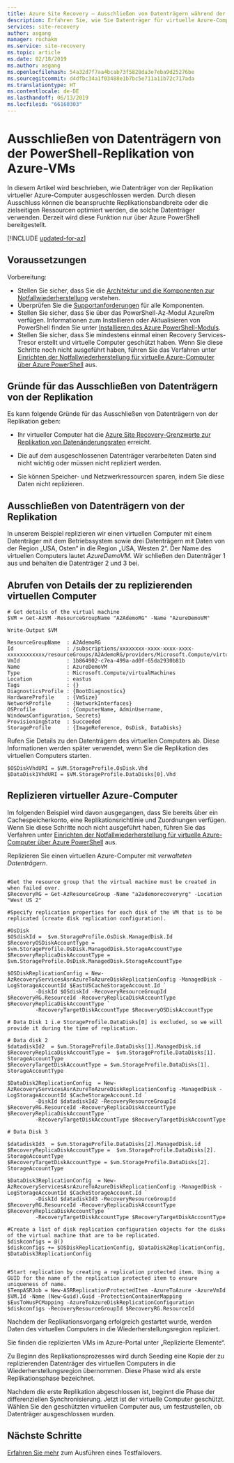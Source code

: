 ```yaml
---
title: Azure Site Recovery – Ausschließen von Datenträgern während der Replikation virtueller Azure-Computer mit Azure PowerShell | Microsoft-Dokumentation
description: Erfahren Sie, wie Sie Datenträger für virtuelle Azure-Computer mit Azure Site Recovery über Azure PowerShell ausschließen.
services: site-recovery
author: asgang
manager: rochakm
ms.service: site-recovery
ms.topic: article
ms.date: 02/18/2019
ms.author: asgang
ms.openlocfilehash: 54a32d7f7aa4bcab73f5828da3e7eba9d25276be
ms.sourcegitcommit: d4dfbc34a1f03488e1b7bc5e711a11b72c717ada
ms.translationtype: HT
ms.contentlocale: de-DE
ms.lasthandoff: 06/13/2019
ms.locfileid: "66160303"
---
```

# <a name="exclude-disks-from-powershell-replication-of-azure-vms"></a>Ausschließen von Datenträgern von der PowerShell-Replikation von Azure-VMs

In diesem Artikel wird beschrieben, wie Datenträger von der Replikation virtueller Azure-Computer ausgeschlossen werden. Durch diesen Ausschluss können die beanspruchte Replikationsbandbreite oder die zielseitigen Ressourcen optimiert werden, die solche Datenträger verwenden. Derzeit wird diese Funktion nur über Azure PowerShell bereitgestellt.


[!INCLUDE [updated-for-az](../../includes/updated-for-az.md)]

## <a name="prerequisites"></a>Voraussetzungen

Vorbereitung:

- Stellen Sie sicher, dass Sie die [Architektur und die Komponenten zur Notfallwiederherstellung](azure-to-azure-architecture.md) verstehen.
- Überprüfen Sie die [Supportanforderungen](azure-to-azure-support-matrix.md) für alle Komponenten.
- Stellen Sie sicher, dass Sie über das PowerShell-Az-Modul AzureRm verfügen. Informationen zum Installieren oder Aktualisieren von PowerShell finden Sie unter [Installieren des Azure PowerShell-Moduls](https://docs.microsoft.com/powershell/azure/install-az-ps).
- Stellen Sie sicher, dass Sie mindestens einmal einen Recovery Services-Tresor erstellt und virtuelle Computer geschützt haben. Wenn Sie diese Schritte noch nicht ausgeführt haben, führen Sie das Verfahren unter [Einrichten der Notfallwiederherstellung für virtuelle Azure-Computer über Azure PowerShell](azure-to-azure-powershell.md) aus.

## <a name="why-exclude-disks-from-replication"></a>Gründe für das Ausschließen von Datenträgern von der Replikation
Es kann folgende Gründe für das Ausschließen von Datenträgern von der Replikation geben:

- Ihr virtueller Computer hat die [Azure Site Recovery-Grenzwerte zur Replikation von Datenänderungsraten](https://docs.microsoft.com/azure/site-recovery/azure-to-azure-support-matrix) erreicht.

- Die auf dem ausgeschlossenen Datenträger verarbeiteten Daten sind nicht wichtig oder müssen nicht repliziert werden.

- Sie können Speicher- und Netzwerkressourcen sparen, indem Sie diese Daten nicht replizieren.

## <a name="how-to-exclude-disks-from-replication"></a>Ausschließen von Datenträgern von der Replikation

In unserem Beispiel replizieren wir einen virtuellen Computer mit einem Datenträger mit dem Betriebssystem sowie drei Datenträgern mit Daten von der Region „USA, Osten“ in die Region „USA, Westen 2“. Der Name des virtuellen Computers lautet *AzureDemoVM*. Wir schließen den Datenträger 1 aus und behalten die Datenträger 2 und 3 bei.

## <a name="get-details-of-the-virtual-machines-to-replicate"></a>Abrufen von Details der zu replizierenden virtuellen Computer

```azurepowershell
# Get details of the virtual machine
$VM = Get-AzVM -ResourceGroupName "A2AdemoRG" -Name "AzureDemoVM"

Write-Output $VM     
```

```
ResourceGroupName  : A2AdemoRG
Id                 : /subscriptions/xxxxxxxx-xxxx-xxxx-xxxx-xxxxxxxxxxxx/resourceGroups/A2AdemoRG/providers/Microsoft.Compute/virtualMachines/AzureDemoVM
VmId               : 1b864902-c7ea-499a-ad0f-65da2930b81b
Name               : AzureDemoVM
Type               : Microsoft.Compute/virtualMachines
Location           : eastus
Tags               : {}
DiagnosticsProfile : {BootDiagnostics}
HardwareProfile    : {VmSize}
NetworkProfile     : {NetworkInterfaces}
OSProfile          : {ComputerName, AdminUsername, WindowsConfiguration, Secrets}
ProvisioningState  : Succeeded
StorageProfile     : {ImageReference, OsDisk, DataDisks}
```

Rufen Sie Details zu den Datenträgern des virtuellen Computers ab. Diese Informationen werden später verwendet, wenn Sie die Replikation des virtuellen Computers starten.

```azurepowershell
$OSDiskVhdURI = $VM.StorageProfile.OsDisk.Vhd
$DataDisk1VhdURI = $VM.StorageProfile.DataDisks[0].Vhd
```

## <a name="replicate-an-azure-virtual-machine"></a>Replizieren virtueller Azure-Computer

Im folgenden Beispiel wird davon ausgegangen, dass Sie bereits über ein Cachespeicherkonto, eine Replikationsrichtlinie und Zuordnungen verfügen. Wenn Sie diese Schritte noch nicht ausgeführt haben, führen Sie das Verfahren unter [Einrichten der Notfallwiederherstellung für virtuelle Azure-Computer über Azure PowerShell](azure-to-azure-powershell.md) aus.

Replizieren Sie einen virtuellen Azure-Computer mit *verwalteten Datenträgern*.

```azurepowershell

#Get the resource group that the virtual machine must be created in when failed over.
$RecoveryRG = Get-AzResourceGroup -Name "a2ademorecoveryrg" -Location "West US 2"

#Specify replication properties for each disk of the VM that is to be replicated (create disk replication configuration).

#OsDisk
$OSdiskId =  $vm.StorageProfile.OsDisk.ManagedDisk.Id
$RecoveryOSDiskAccountType = $vm.StorageProfile.OsDisk.ManagedDisk.StorageAccountType
$RecoveryReplicaDiskAccountType =  $vm.StorageProfile.OsDisk.ManagedDisk.StorageAccountType

$OSDiskReplicationConfig = New-AzRecoveryServicesAsrAzureToAzureDiskReplicationConfig -ManagedDisk -LogStorageAccountId $EastUSCacheStorageAccount.Id `
         -DiskId $OSdiskId -RecoveryResourceGroupId  $RecoveryRG.ResourceId -RecoveryReplicaDiskAccountType  $RecoveryReplicaDiskAccountType `
         -RecoveryTargetDiskAccountType $RecoveryOSDiskAccountType

# Data Disk 1 i.e StorageProfile.DataDisks[0] is excluded, so we will provide it during the time of replication. 

# Data disk 2
$datadiskId2  = $vm.StorageProfile.DataDisks[1].ManagedDisk.id
$RecoveryReplicaDiskAccountType =  $vm.StorageProfile.DataDisks[1]. StorageAccountType
$RecoveryTargetDiskAccountType = $vm.StorageProfile.DataDisks[1]. StorageAccountType

$DataDisk2ReplicationConfig  = New-AzRecoveryServicesAsrAzureToAzureDiskReplicationConfig -ManagedDisk -LogStorageAccountId $CacheStorageAccount.Id `
         -DiskId $datadiskId2 -RecoveryResourceGroupId  $RecoveryRG.ResourceId -RecoveryReplicaDiskAccountType  $RecoveryReplicaDiskAccountType `
         -RecoveryTargetDiskAccountType $RecoveryTargetDiskAccountType

# Data Disk 3

$datadiskId3  = $vm.StorageProfile.DataDisks[2].ManagedDisk.id
$RecoveryReplicaDiskAccountType =  $vm.StorageProfile.DataDisks[2]. StorageAccountType
$RecoveryTargetDiskAccountType = $vm.StorageProfile.DataDisks[2]. StorageAccountType

$DataDisk3ReplicationConfig  = New-AzRecoveryServicesAsrAzureToAzureDiskReplicationConfig -ManagedDisk -LogStorageAccountId $CacheStorageAccount.Id `
         -DiskId $datadiskId3 -RecoveryResourceGroupId  $RecoveryRG.ResourceId -RecoveryReplicaDiskAccountType  $RecoveryReplicaDiskAccountType `
         -RecoveryTargetDiskAccountType $RecoveryTargetDiskAccountType

#Create a list of disk replication configuration objects for the disks of the virtual machine that are to be replicated.
$diskconfigs = @()
$diskconfigs += $OSDiskReplicationConfig, $DataDisk2ReplicationConfig, $DataDisk3ReplicationConfig


#Start replication by creating a replication protected item. Using a GUID for the name of the replication protected item to ensure uniqueness of name.
$TempASRJob = New-ASRReplicationProtectedItem -AzureToAzure -AzureVmId $VM.Id -Name (New-Guid).Guid -ProtectionContainerMapping $EusToWusPCMapping -AzureToAzureDiskReplicationConfiguration $diskconfigs -RecoveryResourceGroupId $RecoveryRG.ResourceId
```

Nachdem der Replikationsvorgang erfolgreich gestartet wurde, werden Daten des virtuellen Computers in die Wiederherstellungsregion repliziert.

Sie finden die replizierten VMs im Azure-Portal unter „Replizierte Elemente“.

Zu Beginn des Replikationsprozesses wird durch Seeding eine Kopie der zu replizierenden Datenträger des virtuellen Computers in die Wiederherstellungsregion übernommen. Diese Phase wird als erste Replikationsphase bezeichnet.

Nachdem die erste Replikation abgeschlossen ist, beginnt die Phase der differenziellen Synchronisierung. Jetzt ist der virtuelle Computer geschützt. Wählen Sie den geschützten virtuellen Computer aus, um festzustellen, ob Datenträger ausgeschlossen wurden.

## <a name="next-steps"></a>Nächste Schritte

[Erfahren Sie mehr](site-recovery-test-failover-to-azure.md) zum Ausführen eines Testfailovers.
